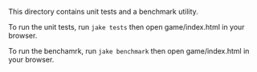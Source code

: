 This directory contains unit tests and a benchmark utility.

To run the unit tests, run `jake tests` then open game/index.html in your browser.

To run the benchamrk, run `jake benchmark` then open game/index.html in your browser.
